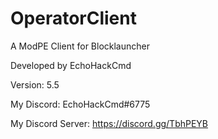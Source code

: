 # OperatorClient
A ModPE Client for Blocklauncher

Developed by EchoHackCmd

Version: 5.5

My Discord: EchoHackCmd#6775

My Discord Server: https://discord.gg/TbhPEYB
